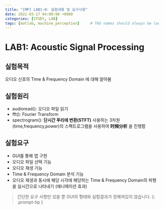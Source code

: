 ```yaml
---
title: "[MP] LAB1-0: 실험내용 및 요구사항"
date: 2022-03-17 04:00:00 +0800
categories: [STUDY, LAB]
tags: [matlab, machine_perception]     # TAG names should always be lowercase
---
```


# LAB1: Acoustic Signal Processing
## 실험목적
오디오 신호의 Time & Frequency Domain 에 대해 알아봄

## 실험원리
+ audioread(): 오디오 파일 읽기
+ fft(): Fourier Transform 
+ spectrogram(): __단시간 푸리에 변환(STFT)__ 사용하는 3차원(time,frequency,power)의 스펙트로그램을 사용하여 __时频分析__ 을 진행함

## 실험요구
+ GUI를 통해 앱 구현
+ 오디오 파일 선택 기능
+ 오디오 재생 기능
+ Time & Frequency Domain 분석 기능
+ 오디오 재생과 동시에 해당 시각에 해당하는 Time & Frequency Domain의 파형을 실시간으로 나타내기 (애니매이션 효과)

> 간단한 요구 사항만 있을 뿐 GUI의 형태와 실험결과가 정해져있지 않습니다.
{: .prompt-tip }
